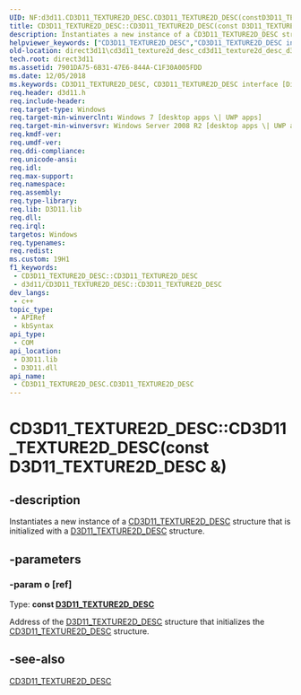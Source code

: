 ```yaml
---
UID: NF:d3d11.CD3D11_TEXTURE2D_DESC.CD3D11_TEXTURE2D_DESC(constD3D11_TEXTURE2D_DESC&)
title: CD3D11_TEXTURE2D_DESC::CD3D11_TEXTURE2D_DESC(const D3D11_TEXTURE2D_DESC &) (d3d11.h)
description: Instantiates a new instance of a CD3D11_TEXTURE2D_DESC structure that is initialized with a D3D11_TEXTURE2D_DESC structure.
helpviewer_keywords: ["CD3D11_TEXTURE2D_DESC","CD3D11_TEXTURE2D_DESC interface [Direct3D 11]","CD3D11_TEXTURE2D_DESC method","CD3D11_TEXTURE2D_DESC method [Direct3D 11]","CD3D11_TEXTURE2D_DESC method [Direct3D 11]","CD3D11_TEXTURE2D_DESC interface","CD3D11_TEXTURE2D_DESC.CD3D11_TEXTURE2D_DESC","CD3D11_TEXTURE2D_DESC.CD3D11_TEXTURE2D_DESC(const D3D11_TEXTURE2D_DESC &)","CD3D11_TEXTURE2D_DESC::CD3D11_TEXTURE2D_DESC","CD3D11_TEXTURE2D_DESC::CD3D11_TEXTURE2D_DESC(const D3D11_TEXTURE2D_DESC &)","CD3D11_TEXTURE2D_DESC::CD3D11_TEXTURE2D_DESC(const D3D11_TEXTURE2D_DESC&)","d3d11/CD3D11_TEXTURE2D_DESC::CD3D11_TEXTURE2D_DESC","direct3d11.cd3d11_texture2d_desc_cd3d11_texture2d_desc_d3d11_texture2d_desc_"]
old-location: direct3d11\cd3d11_texture2d_desc_cd3d11_texture2d_desc_d3d11_texture2d_desc_.htm
tech.root: direct3d11
ms.assetid: 7901DA75-6B31-47E6-844A-C1F30A005FDD
ms.date: 12/05/2018
ms.keywords: CD3D11_TEXTURE2D_DESC, CD3D11_TEXTURE2D_DESC interface [Direct3D 11],CD3D11_TEXTURE2D_DESC method, CD3D11_TEXTURE2D_DESC method [Direct3D 11], CD3D11_TEXTURE2D_DESC method [Direct3D 11],CD3D11_TEXTURE2D_DESC interface, CD3D11_TEXTURE2D_DESC.CD3D11_TEXTURE2D_DESC, CD3D11_TEXTURE2D_DESC.CD3D11_TEXTURE2D_DESC(const D3D11_TEXTURE2D_DESC &), CD3D11_TEXTURE2D_DESC::CD3D11_TEXTURE2D_DESC, CD3D11_TEXTURE2D_DESC::CD3D11_TEXTURE2D_DESC(const D3D11_TEXTURE2D_DESC &), CD3D11_TEXTURE2D_DESC::CD3D11_TEXTURE2D_DESC(const D3D11_TEXTURE2D_DESC&), d3d11/CD3D11_TEXTURE2D_DESC::CD3D11_TEXTURE2D_DESC, direct3d11.cd3d11_texture2d_desc_cd3d11_texture2d_desc_d3d11_texture2d_desc_
req.header: d3d11.h
req.include-header: 
req.target-type: Windows
req.target-min-winverclnt: Windows 7 [desktop apps \| UWP apps]
req.target-min-winversvr: Windows Server 2008 R2 [desktop apps \| UWP apps]
req.kmdf-ver: 
req.umdf-ver: 
req.ddi-compliance: 
req.unicode-ansi: 
req.idl: 
req.max-support: 
req.namespace: 
req.assembly: 
req.type-library: 
req.lib: D3D11.lib
req.dll: 
req.irql: 
targetos: Windows
req.typenames: 
req.redist: 
ms.custom: 19H1
f1_keywords:
 - CD3D11_TEXTURE2D_DESC::CD3D11_TEXTURE2D_DESC
 - d3d11/CD3D11_TEXTURE2D_DESC::CD3D11_TEXTURE2D_DESC
dev_langs:
 - c++
topic_type:
 - APIRef
 - kbSyntax
api_type:
 - COM
api_location:
 - D3D11.lib
 - D3D11.dll
api_name:
 - CD3D11_TEXTURE2D_DESC.CD3D11_TEXTURE2D_DESC
---
```


# CD3D11_TEXTURE2D_DESC::CD3D11_TEXTURE2D_DESC(const D3D11_TEXTURE2D_DESC &)


## -description

Instantiates a new instance of a <a href="/previous-versions/windows/desktop/legacy/jj151700(v=vs.85)">CD3D11_TEXTURE2D_DESC</a> structure that is initialized with a <a href="/windows/desktop/api/d3d11/ns-d3d11-d3d11_texture2d_desc">D3D11_TEXTURE2D_DESC</a> structure.

## -parameters

### -param o [ref]

Type: <b>const <a href="/windows/desktop/api/d3d11/ns-d3d11-d3d11_texture2d_desc">D3D11_TEXTURE2D_DESC</a></b>

Address of the <a href="/windows/desktop/api/d3d11/ns-d3d11-d3d11_texture2d_desc">D3D11_TEXTURE2D_DESC</a> structure that initializes the <a href="/previous-versions/windows/desktop/legacy/jj151700(v=vs.85)">CD3D11_TEXTURE2D_DESC</a> structure.

## -see-also

<a href="/previous-versions/windows/desktop/legacy/jj151700(v=vs.85)">CD3D11_TEXTURE2D_DESC</a>